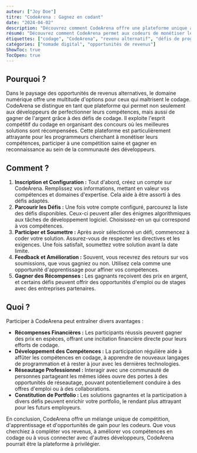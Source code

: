 ```yaml
---
auteur: ["Joy Doe"]
titre: "CodeArena : Gagnez en codant"
date: "2024-04-02"
description: "Découvrez comment CodeArena offre une plateforme unique aux codeurs pour gagner de l'argent, améliorer leurs compétences et se connecter avec la communauté des développeurs à travers des défis de codage."
résumé: "Découvrez comment CodeArena permet aux codeurs de monétiser leurs compétences, de participer à des concours de codage et d'obtenir une reconnaissance professionnelle."
étiquettes: ["codage", "CodeArena", "revenu alternatif", "défis de programmation"]
catégories: ["nomade digital", "opportunités de revenus"]
ShowToc: true
TocOpen: true
---
```


## **Pourquoi ?**

Dans le paysage des opportunités de revenus alternatives, le domaine numérique offre une multitude d'options pour ceux qui maîtrisent le codage. CodeArena se distingue en tant que plateforme qui permet non seulement aux développeurs de perfectionner leurs compétences, mais aussi de gagner de l'argent grâce à des défis de codage. Il exploite l'esprit compétitif du codage en organisant des concours où les meilleures solutions sont récompensées. Cette plateforme est particulièrement attrayante pour les programmeurs cherchant à monétiser leurs compétences, participer à une compétition saine et gagner en reconnaissance au sein de la communauté des développeurs.

## **Comment ?**

1. **Inscription et Configuration :** Tout d'abord, créez un compte sur CodeArena. Remplissez vos informations, mettant en valeur vos compétences et domaines d'expertise. Cela aide à être assorti à des défis adaptés.
2. **Parcourir les Défis :** Une fois votre compte configuré, parcourez la liste des défis disponibles. Ceux-ci peuvent aller des énigmes algorithmiques aux tâches de développement logiciel. Choisissez-en un qui correspond à vos compétences.
3. **Participer et Soumettre :** Après avoir sélectionné un défi, commencez à coder votre solution. Assurez-vous de respecter les directives et les exigences. Une fois satisfait, soumettez votre solution avant la date limite.
4. **Feedback et Amélioration :** Souvent, vous recevrez des retours sur vos soumissions, que vous gagniez ou non. Utilisez cela comme une opportunité d'apprentissage pour affiner vos compétences.
5. **Gagner des Récompenses :** Les gagnants reçoivent des prix en argent, et certains défis peuvent offrir des opportunités d'emploi ou de stages avec des entreprises partenaires.

## **Quoi ?**

Participer à CodeArena peut entraîner divers avantages :
- **Récompenses Financières :** Les participants réussis peuvent gagner des prix en espèces, offrant une incitation financière directe pour leurs efforts de codage.
- **Développement des Compétences :** La participation régulière aide à affûter les compétences en codage, à apprendre de nouveaux langages de programmation et à rester à jour avec les dernières technologies.
- **Réseautage Professionnel :** Interagir avec une communauté de personnes partageant les mêmes idées ouvre des portes à des opportunités de réseautage, pouvant potentiellement conduire à des offres d'emploi ou à des collaborations.
- **Constitution de Portfolio :** Les solutions gagnantes et la participation à divers défis peuvent enrichir votre portfolio, le rendant plus attrayant pour les futurs employeurs.

En conclusion, CodeArena offre un mélange unique de compétition, d'apprentissage et d'opportunités de gain pour les codeurs. Que vous cherchiez à compléter vos revenus, à améliorer vos compétences en codage ou à vous connecter avec d'autres développeurs, CodeArena pourrait être la plateforme à privilégier.